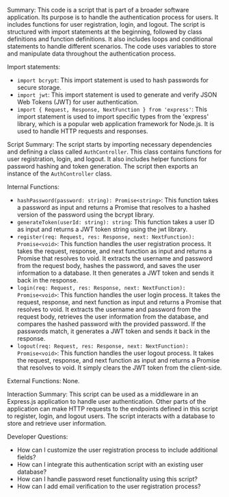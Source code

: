 Summary:
This code is a script that is part of a broader software application. Its purpose is to handle the authentication process for users. It includes functions for user registration, login, and logout. The script is structured with import statements at the beginning, followed by class definitions and function definitions. It also includes loops and conditional statements to handle different scenarios. The code uses variables to store and manipulate data throughout the authentication process.

Import statements:
- `import bcrypt`: This import statement is used to hash passwords for secure storage.
- `import jwt`: This import statement is used to generate and verify JSON Web Tokens (JWT) for user authentication.
- `import { Request, Response, NextFunction } from 'express'`: This import statement is used to import specific types from the 'express' library, which is a popular web application framework for Node.js. It is used to handle HTTP requests and responses.

Script Summary:
The script starts by importing necessary dependencies and defining a class called `AuthController`. This class contains functions for user registration, login, and logout. It also includes helper functions for password hashing and token generation. The script then exports an instance of the `AuthController` class.

Internal Functions:
- `hashPassword(password: string): Promise<string>`: This function takes a password as input and returns a Promise that resolves to a hashed version of the password using the bcrypt library.
- `generateToken(userId: string): string`: This function takes a user ID as input and returns a JWT token string using the jwt library.
- `register(req: Request, res: Response, next: NextFunction): Promise<void>`: This function handles the user registration process. It takes the request, response, and next function as input and returns a Promise that resolves to void. It extracts the username and password from the request body, hashes the password, and saves the user information to a database. It then generates a JWT token and sends it back in the response.
- `login(req: Request, res: Response, next: NextFunction): Promise<void>`: This function handles the user login process. It takes the request, response, and next function as input and returns a Promise that resolves to void. It extracts the username and password from the request body, retrieves the user information from the database, and compares the hashed password with the provided password. If the passwords match, it generates a JWT token and sends it back in the response.
- `logout(req: Request, res: Response, next: NextFunction): Promise<void>`: This function handles the user logout process. It takes the request, response, and next function as input and returns a Promise that resolves to void. It simply clears the JWT token from the client-side.

External Functions:
None.

Interaction Summary:
This script can be used as a middleware in an Express.js application to handle user authentication. Other parts of the application can make HTTP requests to the endpoints defined in this script to register, login, and logout users. The script interacts with a database to store and retrieve user information.

Developer Questions:
- How can I customize the user registration process to include additional fields?
- How can I integrate this authentication script with an existing user database?
- How can I handle password reset functionality using this script?
- How can I add email verification to the user registration process?
